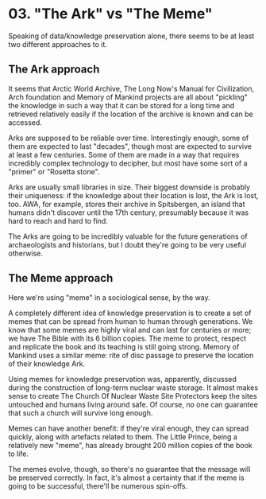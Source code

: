 # 03. "The Ark" vs "The Meme"

Speaking of data/knowledge preservation alone, there seems to be at least
two different approaches to it.

## The Ark approach
It seems that Arctic World Archive, The Long Now's Manual for Civilization, Arch 
foundation and Memory of Mankind projects are all about "pickling" the knowledge 
in such a way that
it can be stored for a long time and retrieved relatively easily if the 
location of the archive is known and can be accessed.

Arks are supposed to be reliable over time. Interestingly enough, some of them are 
expected to last "decades", though most are expected to survive at least a few centuries.
Some of them are made in a way that requires incredibly complex technology to 
decipher, but most have some sort of a "primer" or "Rosetta stone".

Arks are usually small libraries in size. Their biggest downside is probably their
uniqueness: if the knowledge about their location is lost, the Ark is lost, too.
AWA, for example, stores their archive in Spitsbergen, an island that humans didn't
discover until the 17th century, presumably because it was hard to reach and hard to
find.

The Arks are going to be incredibly valuable for the future generations of
archaeologists and historians, but I doubt they're going to be very useful otherwise.

## The Meme approach

Here we're using "meme" in a sociological sense, by the way.

A completely different idea of knowledge preservation is to create a set of memes
that can be spread from human to human through generations. We know that some memes
are highly viral and can last for centuries or more; we have The Bible with its 6 billion 
copies. The meme to protect, respect and replicate the book and its teaching is still
going strong. Memory of Mankind uses a similar meme: rite of disc passage to preserve 
the location of their knowledge Ark.

Using memes for knowledge preservation was, apparently, discussed during the construction
of long-term nuclear waste storage. It almost makes sense to create The Church Of
Nuclear Waste Site Protectors keep the sites untouched and humans living around
safe. Of course, no one can guarantee that such a church will survive long enough.

Memes can have another benefit: if they're viral enough, they can spread quickly,
along with artefacts related to them. The Little Prince, being a relatively new
"meme", has already brought 200 million copies of the book to life.

The memes evolve, though, so there's no guarantee that the message will be preserved
correctly. In fact, it's almost a certainty that if the meme is going to be 
successful, there'll be numerous spin-offs.
